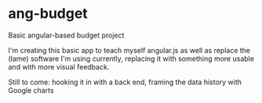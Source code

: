 # ang-budget
Basic angular-based budget project 

I'm creating this basic app to teach myself angular.js as well as replace the (lame) software I'm using currently,
replacing it with something more usable and with more visual feedback.

Still to come: hooking it in with a back end, framing the data history with Google charts
